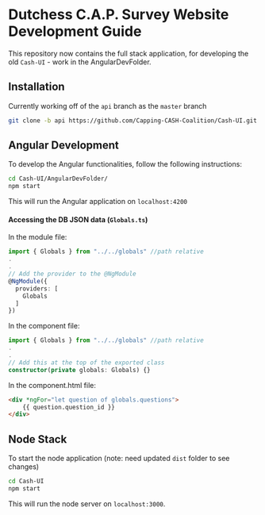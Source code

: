 # Dutchess C.A.P. Survey Website Development Guide

This repository now contains the full stack application, for developing the old `Cash-UI` - work in the AngularDevFolder.

## Installation

Currently working off of the `api` branch as the `master` branch

```bash
git clone -b api https://github.com/Capping-CASH-Coalition/Cash-UI.git
```

## Angular Development

To develop the Angular functionalities, follow the following instructions:

```bash
cd Cash-UI/AngularDevFolder/
npm start
```

This will run the Angular application on `localhost:4200`

#### Accessing the DB JSON data (`Globals.ts`)

In the module file:
```TypeScript
import { Globals } from "../../globals" //path relative
.
.
// Add the provider to the @NgModule
@NgModule({
  providers: [
    Globals
  ]
})
```

In the component file:
```TypeScript
import { Globals } from "../../globals" //path relative
.
.
// Add this at the top of the exported class    
constructor(private globals: Globals) {}

```
In the component.html file:
```HTML
<div *ngFor="let question of globals.questions"> 
    {{ question.question_id }} 
</div> 

```




## Node Stack

To start the node application (note: need updated `dist` folder to see changes) 

```bash
cd Cash-UI
npm start
```
This will run the node server on `localhost:3000`.

